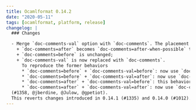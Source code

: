 ```yaml
---
title: Ocamlformat 0.14.2
date: "2020-05-11"
tags: [ocamlformat, platform, release]
changelog: |
  ### Changes

  - Merge `doc-comments-val` option with `doc-comments`. The placement of documentation comments on `val` and `external` items is now controled by `doc-comments`.
    + `doc-comments=after` becomes `doc-comments=after-when-possible` to take into account the technical limitations of ocamlformat;
    + `doc-comments=before` is unchanged;
    + `doc-comments-val` is now replaced with `doc-comments`.
      To reproduce the former behaviors
      * `doc-comments=before` + `doc-comments-val=before`: now use `doc-comments=before`;
      * `doc-comments=before` + `doc-comments-val=after`: now use `doc-comments=before-except-val`;
      * `doc-comments=after` + `doc-comments-val=before`: this behavior did not make much sense and is not available anymore;
      * `doc-comments=after` + `doc-comments-val=after`: now use `doc-comments=after-when-possible`.
  (#1358, @jberdine, @Julow, @gpetiot).
  This reverts changes introduced in 0.14.1 (#1335) and 0.14.0 (#1012).
---
```


